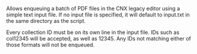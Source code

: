 Allows enqueuing a batch of PDF files in the CNX legacy editor using a simple text input file. If no input file is specified, it will default to input.txt in the same directory as the script.

Every collection ID must be on its own line in the input file. IDs such as col12345 will be accepted, as well as 12345. Any IDs not matching either of those formats will not be enqueued.
